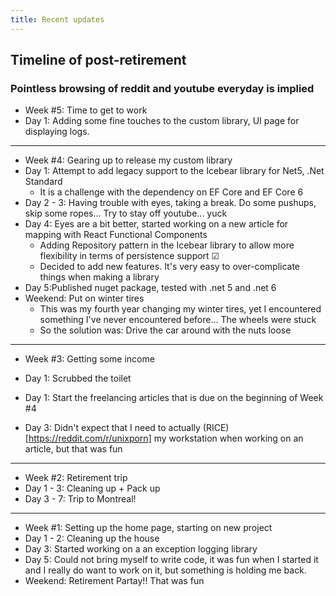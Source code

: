 ```yaml
---
title: Recent updates
---
```


## Timeline of post-retirement
### Pointless browsing of reddit and youtube everyday is implied
- Week #5: Time to get to work
- Day 1: Adding some fine touches to the custom library, UI page for displaying logs.
----------------
- Week #4: Gearing up to release my custom library
- Day 1: Attempt to add legacy support to the Icebear library for Net5, .Net Standard
    - It is a challenge with the dependency on EF Core and EF Core 6
- Day 2 - 3: Having trouble with eyes, taking a break. Do some pushups, skip some ropes... Try to stay off youtube... yuck
- Day 4: Eyes are a bit better, started working on a new article for mapping with React Functional Components
    - Adding Repository pattern in the Icebear library to allow more flexibility in terms of persistence support &#9745;
    - Decided to add new features. It's very easy to over-complicate things when making a library
- Day 5:Published nuget package, tested with .net 5 and .net 6
- Weekend: Put on winter tires
    - This was my fourth year changing my winter tires, yet I encountered something I've never encountered before... The wheels were stuck
    - So the solution was: Drive the car around with the nuts loose
----------
- Week #3: Getting some income
- Day 1: Scrubbed the toilet
- Day 1: Start the freelancing articles that is due on the beginning of Week #4

- Day 3: Didn't expect that I need to actually (RICE)[https://reddit.com/r/unixporn] my workstation when working on an article, but that was fun
----------
- Week #2: Retirement trip
- Day 1 - 3: Cleaning up + Pack up
- Day 3 - 7: Trip to Montreal!
----------
- Week #1: Setting up the home page, starting on new project
- Day 1 - 2: Cleaning up the house
- Day 3: Started working on a an exception logging library
- Day 5: Could not bring myself to write code, it was fun when I started it and I really do want to work on it, but something is holding me back.
- Weekend: Retirement Partay!! That was fun

